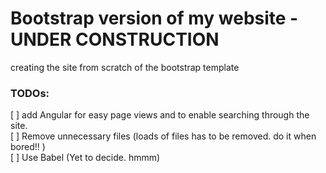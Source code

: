 # Bootstrap version of my website - UNDER CONSTRUCTION

creating the site from scratch of the bootstrap template


### TODOs:
[ ]	add Angular for easy page views and to enable searching through the site.       
[ ] Remove unnecessary files (loads of files has to be removed. do it when bored!! )      
[ ]	Use Babel (Yet to decide. hmmm)     
